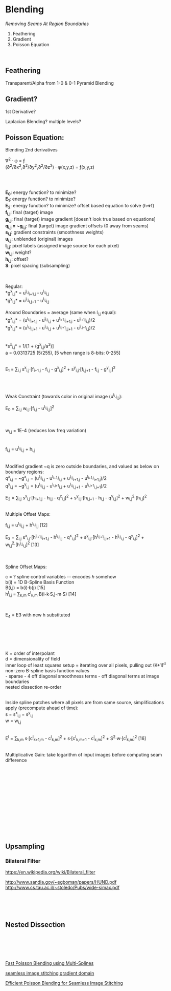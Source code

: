 # Blending
*Removing Seams At Region Boundaries*


1) Feathering 
2) Gradient
3) Poisson Equation

<br/>


## Feathering
Transparent/Alpha from 1-0 & 0-1
	Pyramid Blending
	


## Gradient?
1st Derivative?





Laplacian Blending? multiple levels?










## Poisson Equation:
Blending 2nd derivatives

&nabla;<sup>2</sup> &middot; &phi; = &fnof;
<br/>
(&part;<sup>2</sup>/&part;x<sup>2</sup>,&part;<sup>2</sup>/&part;y<sup>2</sup>,&part;<sup>2</sup>/&part;z<sup>2</sup>) &middot; &phi;(x,y,z) = &fnof;(x,y,z)

<br/>
<br/>

**E<sub>0</sub>**: energy function? to minimize?
<br/>
**E<sub>1</sub>**: energy function? to minimize?
<br/>
**E<sub>2</sub>**: energy function? to minimize? offset based equation to solve (h&rArr;f)
<br/>
**f<sub>i,j</sub>**: final (target) image 
<br/>
**g<sub>i,j</sub>**: final (target) image gradient [doesn't look true based on equations]
<br/>
**q<sub>i,j</sub> = ~g<sub>i,j</sub>**: final (target) image gradient offsets (0 away from seams)
<br/>
**s<sub>i,j</sub>**: gradient constraints (smoothness weights)
<br/>
**u<sub>i,j</sub>**: unblended (original) images
<br/>
**l<sub>i,j</sub>**: pixel labels (assigned image source for each pixel)
<br/>
**w<sub>i,j</sub>**: weight?
<br/>
**h<sub>i,j</sub>**: offset?
<br/>
**S**: pixel spacing (subsampling)
<br/>
<br/>

<br/>
Regular:
<br/>
*g<sup>x</sup><sub>i,j</sub>* = u<sup>l<sub>i,j</sub></sup><sub>i+1,j</sub> - u<sup>l<sub>i,j</sub></sup><sub>i,j</sub>
<br/>
*g<sup>y</sup><sub>i,j</sub>* = u<sup>l<sub>i,j</sub></sup><sub>i,j+1</sub> - u<sup>l<sub>i,j</sub></sup><sub>i,j</sub>
<br/>
<br/>
Around Boundaries = average (same when l<sub>i,j</sub> equal):
<br/>
*g<sup>x</sup><sub>i,j</sub>* = (u<sup>l<sub>i,j</sub></sup><sub>i+1,j</sub> - u<sup>l<sub>i,j</sub></sup><sub>i,j</sub> + u<sup>l<sub>i+1,j</sub></sup><sub>i+1,j</sub> - u<sup>l<sub>i+1,j</sub></sup><sub>i,j</sub>)/2
<br/>
*g<sup>y</sup><sub>i,j</sub>* = (u<sup>l<sub>i,j</sub></sup><sub>i,j+1</sub> - u<sup>l<sub>i,j</sub></sup><sub>i,j</sub> + u<sup>l<sub>i,j+1</sub></sup><sub>i,j+1</sub> - u<sup>l<sub>i,j+1</sub></sup><sub>i,j</sub>)/2
<br/>
<br/>

<br/>
*s<sup>x</sup><sub>i,j</sub>* = 1/[1 + (g<sup>x</sup><sub>i,j</sub>/a<sup>2</sup>)]
<br/>
a = 0.0313725 (5/255), [5 when range is 8-bits: 0-255]
<br/>
<br/>

E<sub>1</sub> = &Sum;<sub>i,j</sub> s<sup>x</sup><sub>i,j</sub>&middot;[f<sub>i+1,j</sub> - f<sub>i,j</sub> - g<sup>x</sup><sub>i,j</sub>]<sup>2</sup> + s<sup>y</sup><sub>i,j</sub>&middot;[f<sub>i,j+1</sub> - f<sub>i,j</sub> - g<sup>y</sup><sub>i,j</sub>]<sup>2</sup>

<br/>
<br/>

Weak Constraint (towards color in original image (u<sup>l<sub>i,j</sub></sup><sub>i,j</sub>):
<br/>

E<sub>0</sub> = &Sum;<sub>i,j</sub> w<sub>i,j</sub>&middot;[f<sub>i,j</sub> - u<sup>l<sub>i,j</sub></sup><sub>i,j</sub>]<sup>2</sup>

<br/>
<br/>
w<sub>i,j</sub> = 1E-4 (reduces low freq variation)
<br/>
<br/>



<br/>
f<sub>i,j</sub> = u<sup>l<sub>i,j</sub></sup><sub>i,j</sub> + h<sub>i,j</sub>
<br/>
<br/>


<br/>
Modified gradient ~q is zero outside boundaries, and valued as below on boundary regions:
<br/>
q<sup>x</sup><sub>i,j</sub> = ~g<sup>x</sup><sub>i,j</sub> = (u<sup>l<sub>i,j</sub></sup><sub>i,j</sub> - u<sup>l<sub>i+1,j</sub></sup><sub>i,j</sub> + u<sup>l<sub>i,j</sub></sup><sub>i+1,j</sub> - u<sup>l<sub>i+1,j</sub></sup><sub>i+1,j</sub>)/2
<br/>
q<sup>y</sup><sub>i,j</sub> = ~g<sup>y</sup><sub>i,j</sub> = (u<sup>l<sub>i,j</sub></sup><sub>i,j</sub> - u<sup>l<sub>i,j+1</sub></sup><sub>i,j</sub> + u<sup>l<sub>i,j</sub></sup><sub>i,j+1</sub> - u<sup>l<sub>i,j+1</sub></sup><sub>i,j+1</sub>)/2
<br/>


E<sub>2</sub> = &Sum;<sub>i,j</sub> s<sup>x</sup><sub>i,j</sub>&middot;[h<sub>i+1,j</sub> - h<sub>i,j</sub> - q<sup>x</sup><sub>i,j</sub>]<sup>2</sup> + s<sup>y</sup><sub>i,j</sub>&middot;[h<sub>i,j+1</sub> - h<sub>i,j</sub> - q<sup>y</sup><sub>i,j</sub>]<sup>2</sup> + w<sub>i,j</sub><sup>2</sup>&middot;[h<sub>i,j</sub>]<sup>2</sup>

<br/>
Multiple Offset Maps:
<br/>

f<sub>i,j</sub> = u<sup>l<sub>i,j</sub></sup><sub>i,j</sub> + h<sup>l<sub>i,j</sub></sup><sub>i,j</sub> [12]
<br/>

E<sub>3</sub> = &Sum;<sub>i,j</sub> s<sup>x</sup><sub>i,j</sub>&middot;[h<sup>l<sub>i+1,j</sub></sup><sub>i+1,j</sub> - h<sup>l<sub>i,j</sub></sup><sub>i,j</sub> - q<sup>x</sup><sub>i,j</sub>]<sup>2</sup> + s<sup>y</sup><sub>i,j</sub>&middot;[h<sup>l<sub>i,j+1</sub></sup><sub>i,j+1</sub> - h<sup>l<sub>i,j</sub></sup><sub>i,j</sub> - q<sup>y</sup><sub>i,j</sub>]<sup>2</sup> + w<sub>i,j</sub><sup>2</sup>&middot;[h<sup>l<sub>i,j</sub></sup><sub>i,j</sub>]<sup>2</sup> [13]

<br/>
<br/>
Spline Offset Maps:

c = ? spline control variables -- encodes *h* somehow
<br/>
b(i) = 1D B-Spline Basis Function
<br/>
B(i,j) = b(i)&middot;b(j) [15]
<br/>
h<sup>l</sup><sub>i,j</sub> = &Sum;<sub>k,m</sub> c<sup>l</sup><sub>k,m</sub>&middot;B(i-k&middot;S,j-m&middot;S) [14]

<br/>

E<sub>4</sub> = E3 with new h substituted

<br/>
<br/>
<br/>

<br/>
<br/>
K = order of interpolant
<br/>
d = dimensionality of field
<br/>
inner loop of least squares setup = iterating over all pixels, pulling out (K+1)<sup>d</sup> non-zero B-spline basis function values
<br/>
- sparse
- 4 off diagonal smoothness terms
- off diagonal terms at image boundaries
<br/>
nested dissection re-order
<br/>
<br/>


Inside spline patches where all pixels are from same source, simplifications apply (precompute ahead of time):
<br/>
s = s<sup>x</sup><sub>i,j</sub> = s<sup>y</sup><sub>i,j</sub>
<br/>
w = w<sub>i,j</sub>
<br/>
<br/>

 E<sup>l</sup> = &Sum;<sub>k,m</sub> s&middot;[c<sup>l</sup><sub>k+1,m</sub> - c<sup>l</sup><sub>k,m</sub>]<sup>2</sup> + s&middot;[c<sup>l</sup><sub>k,m+1</sub> - c<sup>l</sup><sub>k,m</sub>]<sup>2</sup> + S<sup>2</sup>&middot;w&middot;[c<sup>l</sup><sub>k,m</sub>]<sup>2</sup> [16]
<br/>
<br/>


Multiplicative Gain: take logarithm of input images before computing seam difference
<br/>
<br/>
<br/>
<br/>

<br/>
<br/>
<br/>


<br/>
<br/>
<br/>


<br/>
<br/>
<br/>

## Upsampling


### Bilateral Filter
https://en.wikipedia.org/wiki/Bilateral_filter

http://www.sandia.gov/~egboman/papers/HUND.pdf
http://www.cs.tau.ac.il/~stoledo/Pubs/wide-simax.pdf

<br/>
<br/>
<br/>



## Nested Dissection


<br/>
<br/>
<br/>
<br/>


[Fast Poisson Blending using Multi-Splines](http://www.msr-waypoint.net/pubs/144582/Szeliski-ICCP11.pdf)

[seamless image stitching gradient domain](http://www.wisdom.weizmann.ac.il/~levina/papers/blendingTR.pdf)


[Efficient Poisson Blending for Seamless Image Stitching](http://zuhaagha.weebly.com/uploads/3/1/9/5/31957175/projectreport-poisson-14100196-14100103.pdf)


